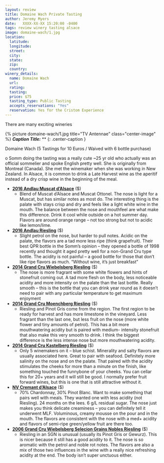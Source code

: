 ```yaml
---
layout: review
title: Domaine Wach Private Tasting
author: Jeremy Myers
date:   XXXX-XX-XX 15:20:00 -0400
tags: review winery tasting alsace
image: domaine-wach/1.jpg
location:
  latitude: 
  longitude: 
  street: 
  city: 
  state: 
  zip: 
  country: 
winery_details:
  name: Domaine Wach
  url: 
  rating: 
  tasting: 
  price: $75
  tasting_type: Public Tasting
  accepts_reservations: "Yes"
  reservation: Yes for the Cristom Experience
---
```

There are many exciting wineries 

{% picture domaine-wach/1.jpg title="TV Antennae" class="center-image" %}
***Caption Title:*** **
{: .center-caption }

Domaine Wach (5 Tastings for 10 Euros / Waived with 6 bottle purchase)

o	Somm doing the tasting was a really cute ~25 yr old who actually was an official sommelier and spoke English pretty well.  She is originally from Montreal (Canada).  She met the winemaker when she was working in New Zealand.  In Alsace, it is common to drink a Late Harvest wine as the aperitif instead of a dry crisp wine in the beginning of the meal.  


* [**2016 Andlau Muscat d’Alsace**]() ($)
  * Blend of Muscat d’Alsace and Muscat Ottonel.  The nose is light for a Muscat, but has similar notes as most do.  The interesting thing is the palate with stays crisp and dry and feels like a light white wine in the mouth.  The balance between the nose and mouthfeel are what make this difference.  Drink it cool while outside on a hot summer day.  Flavors are around orange range – not too strong but not to acidic like lemon/lime.
* [**2016 Andlau Riesling**]() ($)
  * Slight petrol on the nose, but harder to pull notes.  Acidic on the palate, the flavors are a tad more less ripe (think grapefruit).  Their best QPR bottle in the Somm’s opinion – they opened a bottle of 1998 recently and thought it aged pretty well for a non-Grand Cru type bottle.  The acidity is not painful – a good bottle for those that don’t like ripe flavors as much.  “Without wine, it’s just breakfast”  
* [**2014 Grand Cru Wiebelsberg Riesling**]() ($)
  * The nose is more fragrant with some white flowers and hints of stonefruit coming out.  A tad more flesh on the body, less noticeable acidity and more intensity on the palate than the last bottle.  Really smooth – this is the bottle that you can drink year round as it doesn’t need to pair with any particular temperature to get maximum enjoyment
* [**2014 Grand Cru Moenchberg Riesling**]() ($)
  * Riesling and Pinot Gris come from the region.  The first region to be ready for harvest and has more limestone in the vineyard.  Less fragrant than the last one, but less fruit on the nose (more white flower and tiny amounts of petrol).  This has a bit more mouthwatering acidity but is paired with medium- intensity stonefruit that also make this very smooth to drink.  I think the biggest difference is the less intense nose but more mouthwatering acidity.  
* [**2014 Grand Cru Kastelberg Riesling**]() ($)
  * Only 5 winemakers on it – blue schist.  Minerality and salty flavors are usually associated here.  Great to pair with seafood.  Definitely more salinity on the nose and on the palate.  That paired with the acidity stimulates the cheeks for more than a minute on the finish, like something touched the funnybone of your cheeks.  You can cellar this for 20+ years and it will still be good.  I normally prefer fruit forward wines, but this is one that is still attractive without it.  
* [**NV Cremant d’Alsace**]() ($)
  * 70% Chardonnay, 30% Pinot Blanc.  Want to make something that pairs well with meals.  They wanted one with less acidity (not Riesling).  24 months on the lees.  6 g/L residual sugar.  The nose just makes you think delicate creaminess – you can definitely tell it underwent MLF.  Voluminous, creamy mousse on the pour and in the mouth.  The flavors are consistent with the nose with a med+ acidity and flavors of semi-ripe green/yellow fruit are there too.  
* [**2006 Grand Cru Wiebelsberg Selecion Grains Nobles Riesling**]() ($)
  * Riesling in an SGN is unusual (usually its Pinot Gris or Gewurz).  This is nicer because it still has a good acidity to it.  The nose is so aromatic with the petrol and noble rot notes.  The flavors are also a mix of those two influences in the wine with a really nice refreshing acidity at the end.  The body isn’t super unctuous either.  


